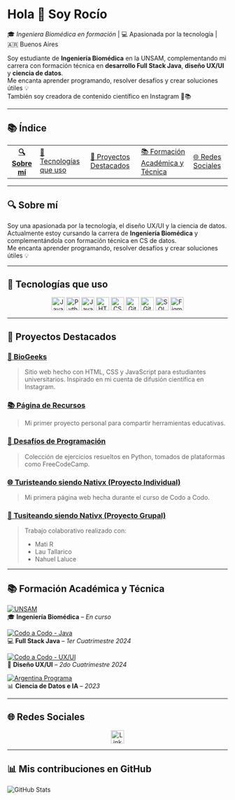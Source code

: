 # Hola 👋 Soy Rocío  
🎓 *Ingeniera Biomédica en formación* | 💻 Apasionada por la tecnología | 🇦🇷 Buenos Aires  

Soy estudiante de **Ingeniería Biomédica** en la UNSAM, complementando mi carrera con formación técnica en **desarrollo Full Stack Java**, **diseño UX/UI** y **ciencia de datos**.  
Me encanta aprender programando, resolver desafíos y crear soluciones útiles 💡  
También soy creadora de contenido científico en Instagram 🧪📚  

---

## 📚 Índice

<div align="center">
    <table> <!-- ESTO NO SE HACE PERO LA VERDAD QUE PARA IR ARMANDO NO QUEDA TAAAN MAL-->
      <th>
        <a href="#-sobre-mí">🔍 Sobre mí</a> </td> 
        <td><a href="#-tecnologías-que-uso">🔧 Tecnologías que uso</a></td>
        <td> <a href="#-proyectos-destacados">🎯 Proyectos Destacados</a></td>
        <td> <a href="#-formación-académica-y-técnica">📚 Formación Académica y Técnica</a></td>
        <td><a href="#-redes-sociales">🌐 Redes Sociales</a>
      </th>
    </table>
</div>

---

## 🔍 Sobre mí

Soy una apasionada por la tecnología, el diseño UX/UI y la ciencia de datos.  
Actualmente estoy cursando la carrera de **Ingeniería Biomédica** y complementándola con formación técnica en CS de datos.  
Me encanta aprender programando, resolver desafíos y crear soluciones útiles 💡

---

## 🔧 Tecnologías que uso

<div align="center">
  <img src="https://img.shields.io/badge/Java-ED8B00?style=for-the-badge&logo=java&logoColor=white" alt="Java" height="30" />
  <img src="https://img.shields.io/badge/Python-3776AB?style=for-the-badge&logo=python&logoColor=white" alt="Python" height="30" />
  <img src="https://img.shields.io/badge/JavaScript-F7DF1E?style=for-the-badge&logo=javascript&logoColor=black" alt="JavaScript" height="30" />
  <img src="https://img.shields.io/badge/HTML5-E34F26?style=for-the-badge&logo=html5&logoColor=white" alt="HTML5" height="30" />
  <img src="https://img.shields.io/badge/CSS3-1572B6?style=for-the-badge&logo=css3&logoColor=white" alt="CSS3" height="30" />
  <img src="https://img.shields.io/badge/Git-F05032?style=for-the-badge&logo=git&logoColor=white" alt="Git" height="30" />
  <img src="https://img.shields.io/badge/GitHub-121011?style=for-the-badge&logo=github&logoColor=white" alt="GitHub" height="30" />
  <img src="https://img.shields.io/badge/SQL-0084bd?style=for-the-badge&logo=mysql&logoColor=white" alt="SQL" height="30" />
  <img src="https://img.shields.io/badge/Figma-F24E1E?style=for-the-badge&logo=figma&logoColor=white" alt="Figma" height="30" />
</div>

---

## 🎯 Proyectos Destacados 

### [🧪 BioGeeks ](https://github.com/ro-fer/BioGeeks)  
> Sitio web hecho con HTML, CSS y JavaScript para estudiantes universitarios. Inspirado en mi cuenta de difusión científica en Instagram.  


### [📚 Página de Recursos](https://github.com/ro-fer/Pagina-de-recursos)  
> Mi primer proyecto personal para compartir herramientas educativas.  


### [🧠 Desafíos de Programación ](https://github.com/ro-fer/Desafios_programacion) 
> Colección de ejercicios resueltos en Python, tomados de plataformas como FreeCodeCamp.  


### [🌐 Turisteando siendo Nativx (Proyecto Individual)](https://github.com/ro-fer/Turisteando-siendo-Nativx)   
> Mi primera página web hecha durante el curso de Codo a Codo.  


###  [🏢 Tusiteando siendo Nativx (Proyecto Grupal) ](https://github.com/ro-fer/TusiTEANDO-siendo-nativx) 
> Trabajo colaborativo realizado con:
> - Mati R  
> - Lau Tallarico  
> - Nahuel Laluce  

---

## 📚 Formación Académica y Técnica

[![UNSAM](https://img.shields.io/badge/UNSAM-Ingeniería_Biomédica-blue?logo=university&logoColor=white)](https://www.unsam.edu.ar/escuelas/ecyt/172/ciencia/ingenieria-biomedica)  
🎓 **Ingeniería Biomédica** – *En curso*

[![Codo a Codo - Java](https://img.shields.io/badge/Codo_a_Codo-Full_Stack_Java-green?logo=java)](https://drive.google.com/file/d/1SSwNBdJUy-5h4A4aZHiOYTUvM8qEGYMi/view?usp=drive_link)  
💻 **Full Stack Java** – *1er Cuatrimestre 2024*

[![Codo a Codo - UX/UI](https://img.shields.io/badge/Codo_a_Codo-Diseño_UX_UI-purple?logo=figma)](#)  
🎨 **Diseño UX/UI** – *2do Cuatrimestre 2024*

[![Argentina Programa](https://img.shields.io/badge/Argentina_Programa-Ciencia_de_Datos-orange)](https://www.argentina.gob.ar/sites/default/files/5._unsam_-_ciencia_de_datos_e_inteligencia_artificial.pdf)  
📊 **Ciencia de Datos e IA** – *2023*


---

## 🌐 Redes Sociales

<div align="center">
  <a href="https://www.linkedin.com/in/rocio-bfernandez/"> 
    <img src="https://img.shields.io/badge/-LinkedIn-0A66C2?style=flat-square&logo=linkedin&logoColor=white" alt="LinkedIn" height="30" />
  </a>
</div>

---

## 📊 Mis contribuciones en GitHub 

![GitHub Stats](https://github-readme-stats.vercel.app/api?username=ro-fer&show_icons=true&theme=synthwave)
